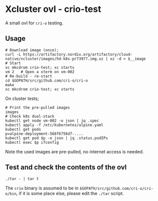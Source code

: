# Xcluster ovl - crio-test

A small ovl for `cri-o` testing.

## Usage

```
# Download image (once);
curl -L https://artifactory.nordix.org/artifactory/cloud-native/xcluster/images/hd-k8s-pr73977.img.xz | xz -d > $__image
# Start
xc mkcdrom crio-test; xc starts
vm 2   # Open a xterm on vm-002
# Re-build - re-start
cd $GOPATH/src/github.com/cri-o/cri-o
make
xc mkcdrom crio-test; xc starts
```

On cluster tests;
```
# Print the pre-pulled images
images
# Check k8s dual-stack
kubectl get node vm-002 -o json | jq .spec
kubectl apply -f /etc/kubernetes/alpine.yaml
kubectl get pods
p=alpine-deployment-568f6756d7-....
kubectl get pod $p -o json | jq .status.podIPs
kubectl exec $p ifconfig
```

Note the used images are pre-pulled, no internet access is needed.


## Test and check the contents of the ovl

```
./tar - | tar t
```

The `crio` binary is assumed to be in
`$GOPATH/src/github.com/cri-o/cri-o/bin`, if it is some place else,
please edit the `./tar` script.
